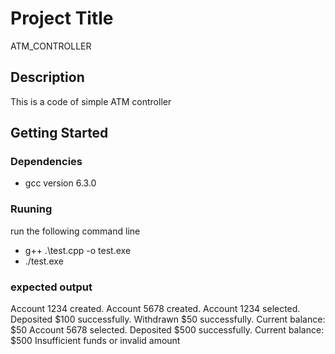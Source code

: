 # Project Title

ATM_CONTROLLER

## Description

This is a code of simple ATM controller

## Getting Started

### Dependencies

* gcc version 6.3.0


### Ruuning
run the following command line
* g++ .\test.cpp -o test.exe
* ./test.exe

### expected output
Account 1234 created.
Account 5678 created.
Account 1234 selected.
Deposited $100 successfully.
Withdrawn $50 successfully.
Current balance: $50
Account 5678 selected.
Deposited $500 successfully.
Current balance: $500
Insufficient funds or invalid amount